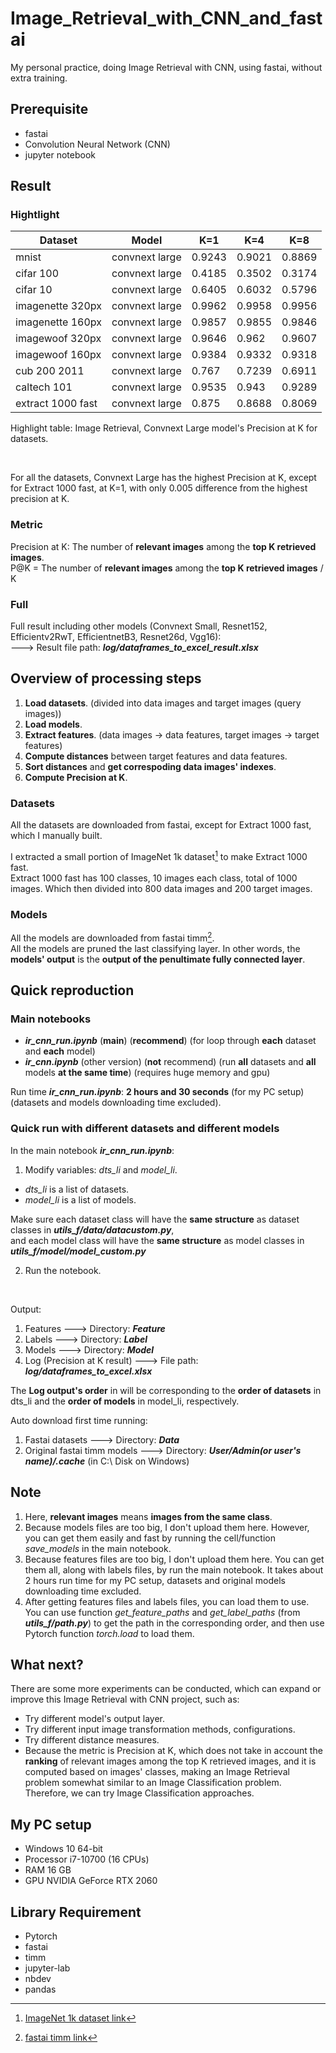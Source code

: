 # Image_Retrieval_with_CNN_and_fastai
My personal practice, doing Image Retrieval with CNN, using fastai, without extra training.

## Prerequisite

- fastai  
- Convolution Neural Network (CNN)  
- jupyter notebook 

## Result  

### Hightlight

| Dataset | Model | K=1 | K=4 | K=8 |
| ------- | ----- | --- | --- | --- |
| mnist | convnext large | 0.9243 | 0.9021 | 0.8869 |
| cifar 100 | convnext large | 0.4185 | 0.3502 | 0.3174 |
| cifar 10 | convnext large | 0.6405 | 0.6032 | 0.5796 |
| imagenette 320px | convnext large | 0.9962 | 0.9958 | 0.9956 |
| imagenette 160px | convnext large | 0.9857 | 0.9855 | 0.9846 |
| imagewoof 320px | convnext large | 0.9646 | 0.962 | 0.9607 |
| imagewoof 160px | convnext large | 0.9384 | 0.9332 | 0.9318 |
| cub 200 2011 | convnext large | 0.767 | 0.7239 | 0.6911 |
| caltech 101 | convnext large | 0.9535 | 0.943 | 0.9289 |
| extract 1000 fast | convnext large | 0.875 | 0.8688 | 0.8069 |  

Highlight table: Image Retrieval, Convnext Large model's Precision at K for datasets.

<br>

For all the datasets, Convnext Large has the highest Precision at K, except for Extract 1000 fast, at K=1, with only 0.005 difference from the highest precision at K.

### Metric

Precision at K: The number of **relevant images** among the **top K retrieved images**.  
P@K = The number of **relevant images** among the **top K retrieved images** / K

### Full
Full result including other models (Convnext Small, Resnet152, Efficientv2RwT, EfficientnetB3, Resnet26d, Vgg16):  
---> Result file path: ***log/dataframes_to_excel_result.xlsx***


## Overview of processing steps

1. **Load datasets**. (divided into data images and target images (query images))
2. **Load models**.  
3. **Extract features**. (data images -> data features, target images -> target features)
4. **Compute distances** between target features and data features.
5. **Sort distances** and **get correspoding data images' indexes**.
6. **Compute Precision at K**.

### Datasets

All the datasets are downloaded from fastai, except for Extract 1000 fast, which I manually built.

I extracted a small portion of ImageNet 1k dataset[^1] to make Extract 1000 fast.  
Extract 1000 fast has 100 classes, 10 images each class, total of 1000 images. Which then divided into 800 data images and 200 target images.  

### Models

All the models are downloaded from fastai timm[^2].  
All the models are pruned the last classifying layer. In other words, the **models' output** is the **output of the penultimate fully connected layer**.  

## Quick reproduction

### Main notebooks

- ***ir_cnn_run.ipynb*** (**main**) (**recommend**) (for loop through **each** dataset and **each** model)
- ***ir_cnn.ipynb*** (other version) (**not** recommend) (run **all** datasets and **all** models **at the same time**) (requires huge memory and gpu)

Run time ***ir_cnn_run.ipynb***: **2 hours and 30 seconds** (for my PC setup) (datasets and models downloading time excluded).

### Quick run with different datasets and different models

In the main notebook ***ir_cnn_run.ipynb***:  
1. Modify variables: *dts_li* and *model_li*.  
- *dts_li* is a list of datasets.  
- *model_li* is a list of models.

Make sure each dataset class will have the **same structure** as dataset classes in ***utils_f/data/datacustom.py***,  
and each model class will have the **same structure** as model classes in ***utils_f/model/model_custom.py***

2. Run the notebook.

<br>

Output:
1. Features ---> Directory: ***Feature***
2. Labels ---> Directory: ***Label***
3. Models ---> Directory: ***Model***
4. Log (Precision at K result) ---> File path: ***log/dataframes_to_excel.xlsx***

The **Log output's order** in will be corresponding to the **order of datasets** in dts_li and the **order of models** in model_li, respectively.

Auto download first time running:
1. Fastai datasets ---> Directory: ***Data***
2. Original fastai timm models ---> Directory: ***User/Admin(or user's name)/.cache*** (in C:\ Disk on Windows)

## Note

1. Here, **relevant images** means **images from the same class**.
2. Because models files are too big, I don't upload them here. However, you can get them easily and fast by running the cell/function *save_models* in the main notebook.  
3. Because features files are too big, I don't upload them here. You can get them all, along with labels files, by run the main notebook. It takes about 2 hours run time for my PC setup, datasets and original models downloading time excluded.
4. After getting features files and labels files, you can load them to use. You can use function *get_feature_paths* and *get_label_paths* (from ***utils_f/path.py***) to get the path in the corresponding order, and then use Pytorch function *torch.load* to load them.

## What next?

There are some more experiments can be conducted, which can expand or improve this Image Retrieval with CNN project, such as:  
- Try different model's output layer.
- Try different input image transformation methods, configurations.
- Try different distance measures.  
- Because the metric is Precision at K, which does not take in account the **ranking** of relevant images among the top K retrieved images, and it is computed based on images' classes, making an Image Retrieval problem somewhat similar to an Image Classification problem. Therefore, we can try Image Classification approaches.
 
## My PC setup 

- Windows 10 64-bit  
- Processor i7-10700 (16 CPUs)  
- RAM 16 GB  
- GPU NVIDIA GeForce RTX 2060  

## Library Requirement

- Pytorch  
- fastai  
- timm  
- jupyter-lab  
- nbdev  
- pandas  

[^1]: [ImageNet 1k dataset link](https://www.kaggle.com/datasets/kerrit/imagenet1kmediumtest-10k)
[^2]: [fastai timm link](https://timm.fast.ai/)

